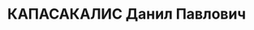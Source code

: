 ---
title: КАПАСАКАЛИС Данил Павлович
description: "Род. в 1903, г. Самсун, Турция, грек. Место проживания: г. Сухуми. Род\
  \ занятий: бывший ответственный редактор газеты \"Коммунист.\" Окончил КомВУЗ. \n\
  \  Осужден Тройкой при НКВД ГССР 13.11.1937. Мера наказания: расстрел с конфискацией\
  \ личного имущества. Дата расстрела: 16.11.1937"
---